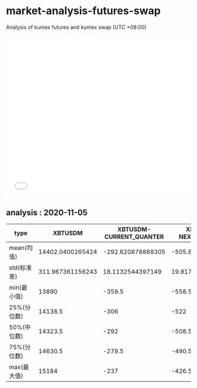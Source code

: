 # market-analysis-futures-swap
Analysis of kumex futures and kumex swap (UTC +08:00)

<iframe width="100%" height="440" src="./data.html" frameborder="no" border="0" scrolling="no"></iframe>

## analysis : 2020-11-05

type|XBTUSDM|XBTUSDM-CURRENT_QUANTER|XBTUSDM-NEXT_QUANTER|
---|---|---|---
mean(均值) | 14402.0400265424 | -292.620878888305 | -505.805261054576
std(标准差) | 311.967361156243 | 18.1132544397149 | 19.9171196006446
min(最小值) | 13890 | -359.5 | -558.5
25%(分位数) | 14138.5 | -306 | -522
50%(中位数) | 14323.5 | -292 | -508.5
75%(分位数) | 14630.5 | -279.5 | -490.5
max(最大值) | 15184 | -237 | -426.5
